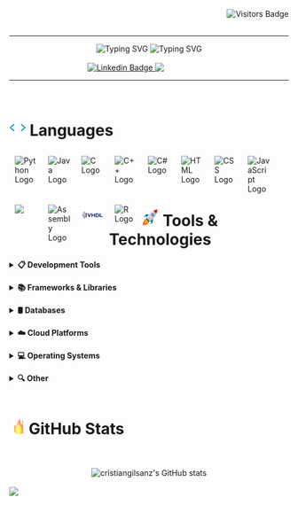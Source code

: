 <div align="right">
        <img src="https://api.visitorbadge.io/api/visitors?path=https%3A%2F%2Fgithub.com%2Fcristiangilsanz&countColor=%23000000" alt="Visitors Badge">
</div>

<br>

---

<div align="center">
        <img src="https://readme-typing-svg.demolab.com?font=Fira+Code&size=30&letterSpacing=2px&duration=3000&pause=750&color=2CF700&center=true&vCenter=true&multiline=true&repeat=false&width=1000&height=100&lines=Hi%2C+I'm+Cristian+Gil;%3C!--------------------------------%3E" alt="Typing SVG">
        <img src="https://readme-typing-svg.demolab.com?font=Fira+Code&size=25&letterSpacing=2px&duration=4000&pause=3000&color=2CF700&center=true&vCenter=true&repeat=false&width=1100&height=25&lines=+;Passionate+about+learning+and+embracing+new+challenges+.+.+.;Committed+to+innovative+tech+solutions." alt="Typing SVG">
</div>

<br>

<div width=150 align="center">

<a href="https://www.linkedin.com/in/cristiangilsanz/">
  <img  src="https://img.shields.io/badge/LinkedIn-0077B5?style=for-the-badge&logo=linkedin&logoColor=white" alt="Linkedin Badge">
</a>
<a href="mailto:cristiangilsanz@gmail.com"  style="text-decoration: none; color: transparent;">
  <img src="https://img.shields.io/badge/Gmail-D14836?style=for-the-badge&logo=gmail&logoColor=white" alt="Gmail Badge">
</a>

</div>

---

<br>

<h1><img width="30px" height="30px" src="https://github.com/cristiangilsanz/cristiangilsanz/blob/0231c4fc0add875f9d769d6b5f12a775702334db/assets/label.gif" alt="HTML Tag Emoji"> Languages</h1>

<img align="left" width="40px" style="padding:10px;" src="https://cdn.jsdelivr.net/gh/devicons/devicon@latest/icons/python/python-original.svg" alt="Python Logo">
<img align="left" width="40px" style="padding:10px;" src="https://cdn.jsdelivr.net/gh/devicons/devicon@latest/icons/java/java-original.svg" alt="Java Logo">
<img align="left" width="40px" style="padding:10px;" src="https://cdn.jsdelivr.net/gh/devicons/devicon@latest/icons/c/c-original.svg" alt="C Logo">
<img align="left" width="40px" style="padding:10px;" src="https://cdn.jsdelivr.net/gh/devicons/devicon@latest/icons/cplusplus/cplusplus-original.svg" alt="C++ Logo">
<img align="left" width="40px" style="padding:10px;" src="https://cdn.jsdelivr.net/gh/devicons/devicon@latest/icons/csharp/csharp-original.svg" alt="C# Logo">
<img align="left" width="40px" style="padding:10px;" src="https://cdn.jsdelivr.net/gh/devicons/devicon@latest/icons/html5/html5-original.svg" alt="HTML Logo">
<img align="left" width="40px" style="padding:10px;" src="https://cdn.jsdelivr.net/gh/devicons/devicon@latest/icons/css3/css3-original.svg" alt="CSS Logo">
<img align="left" width="40px" style="padding:10px;" src="https://cdn.jsdelivr.net/gh/devicons/devicon@latest/icons/javascript/javascript-original.svg" alt="JavaScript Logo">
<img align="left" width="40px" style="padding:10px;" src="https://cdn.jsdelivr.net/gh/devicons/devicon@latest/icons/typescript/typescript-original.svg" />
<img align="left" width="40px" style="padding:10px;" src="https://github.com/cristiangilsanz/cristiangilsanz/blob/c86ee374c6805dfe1ff7d4f811ed9be5a005889b/assets/assembly.png" alt="Assembly Logo">
<img align="left" width="40px" style="padding:10px;" src="https://github.com/cristiangilsanz/cristiangilsanz/blob/6f37559e6088691f86a0bd547a3120a765659183/assets/VHDL.png" alt="VHDL Logo">
<img align="left" width="40px" style="padding:10px;" src="https://cdn.jsdelivr.net/gh/devicons/devicon@latest/icons/r/r-original.svg" alt="R Logo">

<br>
<br>
<br>
<br>

<h1> <img width="30px" height="30px" src="https://github.com/cristiangilsanz/cristiangilsanz/blob/0231c4fc0add875f9d769d6b5f12a775702334db/assets/rocket.gif" alt="Rocket Emoji"> Tools & Technologies</h1>

<details align="left">
        <summary>
            <b>📋 Development Tools</b>   
        </summary>
        <br>
        <p>&emsp; ✏️ Editors and IDEs</p>
            <p>
                <img width="200" style="padding:10px;" src="https://github.com/cristiangilsanz/cristiangilsanz/blob/0231c4fc0add875f9d769d6b5f12a775702334db/assets/vsc.png" alt="Visual Studio Code Badge">
                <img style="padding:10px;" src="https://img.shields.io/badge/VIM-%2311AB00.svg?&style=for-the-badge&logo=vim&logoColor=white" alt="VIM Badge">
                <img style="padding:10px;" src="https://img.shields.io/badge/PyCharm-000000?style=for-the-badge&logo=pycharm&logoColor=white" alt="PyCharm Badge">
                <img style="padding:10px;" src="https://img.shields.io/badge/CLion-3A3D3E?style=for-the-badge&logo=clion&logoColor=white" alt="CLion Badge">
                <img style="padding:10px;" src="https://img.shields.io/badge/WebStorm-000000?style=for-the-badge&logo=WebStorm&logoColor=white" alt="WebStorm Badge">
                <img style="padding:10px;" src="https://img.shields.io/badge/replit-667881?style=for-the-badge&logo=replit&logoColor=white" alt="Replit Badge">
                <img style="padding:10px;" src="https://img.shields.io/badge/Jupyter-F37626.svg?&style=for-the-badge&logo=Jupyter&logoColor=white" alt="Jupyter Badge">     
            </p>
        <p>&emsp; 🛠️ Version Control & DevOps</p>
            <p>
                <img style="padding:10px;" src="https://img.shields.io/badge/git-FF8C00?style=for-the-badge&logo=git&logoColor=white" alt="Git Badge">
                <img style="padding:10px;" src="https://img.shields.io/badge/Docker-2CA5E0?style=for-the-badge&logo=docker&logoColor=white" alt="Docker Badge">
                <img style="padding:10px;" src="https://img.shields.io/badge/Docker%20Compose-2496ED?style=for-the-badge&logo=docker&logoColor=white" alt="DockerCompose Badge">
                <img style="padding:10px;" src="https://img.shields.io/badge/Argo%20CD-ffffff?style=for-the-badge&logo=argo&logoColor=#d16044" alt="ArgoCD Badge">
                <img style="padding:10px;" src="https://img.shields.io/badge/npm-CB3837?style=for-the-badge&logo=npm&logoColor=white" alt="NPM Badge">
                <img style="padding:10px;" src="https://img.shields.io/badge/apache_maven-C71A36?style=for-the-badge&logo=apachemaven&logoColor=white" alt="Maven Badge">	  
            </p>
        <p>&emsp; 🌐 Web Development</p>
            <p>
                <img style="padding:10px;" src="https://img.shields.io/badge/Vite-B73BFE?style=for-the-badge&logo=vite&logoColor=white" alt="Vite Badge">
                <img style="padding:10px;" src="https://img.shields.io/badge/Babel-F9DC3E?style=for-the-badge&logo=babel&logoColor=black" alt="Babel Badge">
                <img style="padding:10px;" src="https://img.shields.io/badge/eslint-3A33D1?style=for-the-badge&logo=eslint&logoColor=white" alt="ESLint Badge">
            </p>
        <p>&emsp; 🧪 Monitoring and Testing</p>
            <p>
                <img style="padding:10px;" src="https://img.shields.io/badge/Grafana-F2F4F9?style=for-the-badge&logo=grafana&logoColor=orange&labelColor=F2F4F9" alt="Grafana Badge">
                <img style="padding:10px;" src="https://img.shields.io/badge/Prometheus-000000?style=for-the-badge&logo=prometheus&labelColor=000000" alt="Prometheus Badge">  
                <img style="padding:10px;" src="https://img.shields.io/badge/Sentry-black?style=for-the-badge&logo=Sentry&logoColor=#362D59" alt="Sentry Badge">
                <img style="padding:10px;" src="https://img.shields.io/badge/Postman-FF6C37?style=for-the-badge&logo=Postman&logoColor=white" alt="Postman Badge">
                <img style="padding:10px;" src="https://img.shields.io/badge/Vitest-%236E9F18?style=for-the-badge&logo=Vitest&logoColor=%23fcd703" alt="Vitest Badge">
                <img style="padding:10px;" src="https://img.shields.io/badge/Jest-C21325?style=for-the-badge&logo=jest&logoColor=white" alt="Jest Badge">
                <img style="padding:10px;" src="https://img.shields.io/badge/Mocha-8D6748?style=for-the-badge&logo=Mocha&logoColor=white" alt="Mocha Badge">
            </p>
</details>
<br>
<details>
        <summary>
                <b>📚 Frameworks & Libraries </b>
        </summary>
        <br>
        <p>&emsp; 📊 Data Science</p>
            <p>
                <img style="padding:10px;" src="https://img.shields.io/badge/Pandas-2C2D72?style=for-the-badge&logo=pandas&logoColor=white" alt="Pandas Badge">
                <img style="padding:10px;" src="https://img.shields.io/badge/Apache_Spark-FFFFFF?style=for-the-badge&logo=apachespark&logoColor=#E35A16" alt="ApacheSpark Badge">
                <img style="padding:10px;" src="https://img.shields.io/badge/Numpy-777BB4?style=for-the-badge&logo=numpy&logoColor=white" alt="NumPy Badge">
                <img style="padding:10px;" src="https://img.shields.io/badge/SciPy-654FF0?style=for-the-badge&logo=SciPy&logoColor=white" alt="SciPy Badge">
                <img style="padding:10px;" src="https://img.shields.io/badge/Plotly-239120?style=for-the-badge&logo=plotly&logoColor=white" alt="PlotLy Badge">
            </p>
        <p>&emsp; 🤖 AI & ML</p>
            <p>
                <img style="padding:10px;" src="https://img.shields.io/badge/scikit_learn-F7931E?style=for-the-badge&logo=scikit-learn&logoColor=white" alt="ScikitLearn Badge">
                <img style="padding:10px;" src="https://img.shields.io/badge/TensorFlow-FF6F00?style=for-the-badge&logo=tensorflow&logoColor=white" alt="TensorFlow Badge">
                <img style="padding:10px;" src="https://img.shields.io/badge/Keras-FF0000?style=for-the-badge&logo=keras&logoColor=white" alt="Keras Badge">
                <img style="padding:10px;" src="https://img.shields.io/badge/PyTorch-EE4C2C?style=for-the-badge&logo=pytorch&logoColor=white" alt="PyTorch Badge">
            </p> 
        <p>&emsp; 💻 Frontend Development</p>
            <p>
                <img style="padding:10px;" src="https://img.shields.io/badge/React-20232A?style=for-the-badge&logo=react&logoColor=61DAFB" alt="React Badge">
                <img style="padding:10px;" src="https://img.shields.io/badge/Tailwind_CSS-38B2AC?style=for-the-badge&logo=tailwind-css&logoColor=white" alt="React Badge">
                <img style="padding:10px;" src="https://img.shields.io/badge/axios-671ddf?&style=for-the-badge&logo=axios&logoColor=white" alt="Axios Badge">
                <img style="padding:10px;" src="https://img.shields.io/badge/Lodash-3492FF?style=for-the-badge&logo=lodash&logoColor=white" alt= "Lodash Badge">
            </p>
        <p>&emsp; ⚙️ Backend Development</p>
            <p>
                <img style="padding:10px;" src="https://img.shields.io/badge/Spring-6DB33F?style=for-the-badge&logo=spring&logoColor=white" alt="Spring Badge">
                <img style="padding:10px;" src="https://img.shields.io/badge/Spring_Boot-6DB33F?style=for-the-badge&logo=spring-boot&logoColor=white" alt="SpringBoot Badge">    
                <img style="padding:10px;" src="https://img.shields.io/badge/Node%20js-339933?style=for-the-badge&logo=nodedotjs&logoColor=white" alt="NodeJS Badge">
                <img style="padding:10px;" src="https://img.shields.io/badge/Express%20js-000000?style=for-the-badge&logo=express&logoColor=white" alt="ExpressJS Badge">
                <img style="padding:10px;" src="https://img.shields.io/badge/Socket.io-010101?&style=for-the-badge&logo=Socket.io&logoColor=white" alt="Socket.IO Badge">
                <img style="padding:10px;" src="https://img.shields.io/badge/Flask-000000?style=for-the-badge&logo=flask&logoColor=white" alt="Flask Badge">
            </p>
</details>
<br>
<details>
        <summary>
            <b>🛢️ Databases</b>   
        </summary>
        <br>
        <p>
                <img width=93 style="padding:10px;" src="https://github.com/cristiangilsanz/cristiangilsanz/blob/44385e7d6e67d82ab1a18b9d29e9045c1db6766f/assets/oracle.png" alt="Oracle Badge">
                <img src= "https://img.shields.io/badge/MariaDB-003545?style=for-the-badge&logo=mariadb&logoColor=white" alt="MariaDB Badge">
                <img style="padding:10px;" src="https://img.shields.io/badge/MongoDB-47A248?style=for-the-badge&logo=mongodb&logoColor=white" alt="MongoDB Badge">
                <img style="padding:10px;" src="https://img.shields.io/badge/Apache_Cassandra-1287B1?style=for-the-badge&logo=apache-cassandra&logoColor=white" alt="Cassandra Badge">
                <img style="padding:10px;" src="https://img.shields.io/badge/redis-%23DD0031.svg?&style=for-the-badge&logo=redis&logoColor=white" alt="Redis Badge">
        </p>
</details>
<br>
<details>
        <summary>
            <b>☁️ Cloud Platforms</b>   
        </summary>
        <br>
        <p>
                <img style="padding:10px;" src="https://img.shields.io/badge/Google_Cloud-4285F4?style=for-the-badge&logo=google-cloud&logoColor=white" alt="Google Cloud Badge">
                <img style="padding:10px;" src="https://img.shields.io/badge/Heroku-430098?style=for-the-badge&logo=heroku&logoColor=whit" alt="Heroku Badge">
                <img style="padding:10px;" src="https://img.shields.io/badge/Render-46E3B7?style=for-the-badge&logo=render&logoColor=white" alt="Render Badge">
        </p>
</details>
<br>
<details>
        <summary>
            <b>💻 Operating Systems</b>   
        </summary>
        <br>
        <p>
        <img width=120 style="padding:10px;" src="https://github.com/cristiangilsanz/cristiangilsanz/blob/0231c4fc0add875f9d769d6b5f12a775702334db/assets/windows.png" alt="Windows Badge">
        <img style="padding:10px;" src="https://img.shields.io/badge/Linux-FCC624?style=for-the-badge&logo=linux&logoColor=black" alt="Linux Badge">      
        </p>
</details>
<br>
<details>
        <summary>
            <b>🔍 Other</b>   
        </summary>
        <br>
        <p>&emsp; 🔐 Network & Security</p>
            <p>
                <img style="padding:10px;" src="https://img.shields.io/badge/Wireshark-1679A7?style=for-the-badge&logo=Wireshark&logoColor=white" alt="Wireshark Badge">
                <img style="padding:10px;" src="https://img.shields.io/badge/metasploit-2596CD?style=for-the-badge&logo=metasploit&logoColor=white" alt="Metasploit Badge">
            </p>
        <p>&emsp; 🖱️ Hardware & IoT</p>
            <p>
                <img style="padding:10px;" src="https://img.shields.io/badge/Raspberry%20Pi-A22846?style=for-the-badge&logo=Raspberry%20Pi&logoColor=white" alt="Raspberry Pi Badge">
            </p>
        <p>&emsp; 🎨 Design & Prototyping</p>
            <p>
                <img style="padding:10px;" src="https://img.shields.io/badge/Figma-F24E1E?style=for-the-badge&logo=figma&logoColor=white" alt="Figma Badge">
            </p>
</details>

<br>

<h1><img width="35px" src="https://github.com/cristiangilsanz/cristiangilsanz/blob/0231c4fc0add875f9d769d6b5f12a775702334db/assets/fire.gif" alt="Fire Emoji" >GitHub Stats</h1>

<br>
<br>

<div align="center">
        <img align="center" width="85%" src="https://github-readme-stats.vercel.app/api?username=cristiangilsanz&show_icons=true&theme=transparent&hide_title=true&text_color=ffffff&rank_icon=github" alt="cristiangilsanz's  GitHub stats" >
</div>

<br>

<img width=100% src="https://capsule-render.vercel.app/api?type=waving&height=105&color=0:FFFFFF,80:025CDA&section=footer">
